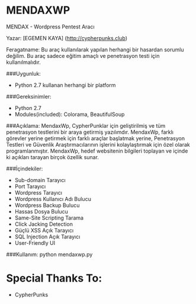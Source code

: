 # MENDAXWP
MENDAX - Wordpress Pentest Aracı

Yazar: [EGEMEN KAYA] (http://cypherpunks.club)

Feragatname: Bu araç kullanılarak yapılan herhangi bir hasardan sorumlu değilim. Bu araç sadece eğitim amaçlı ve penetrasyon testi için kullanılmalıdır.

###Uygunluk:
* Python 2.7 kullanan herhangi bir platform

###Gereksinimler:
* Python 2.7
* Modules(included): Colorama, BeautifulSoup

###Açıklama:
MendaxWp, CypherPunklar için geliştirilmiş ve tüm penetrasyon testlerini bir araya getirmiş yazılımdır. MendaxWp, farklı görevler yerine getirmek için farklı araçlar başlatmak yerine, Penetrasyon Testleri ve Güvenlik Araştırmacılarının işlerini kolaylaştırmak için özel olarak programlanmıştır. MendaxWp, hedef websitenin bilgileri toplayan ve içinde ki açıkları tarayan birçok özellik sunar.

###İçindekiler:
* Sub-domain Tarayıcı
* Port Tarayıcı
* Wordpress Tarayıcı
* Wordpress Kullanıcı Adı Bulucu
* Wordpress Backup Bulucu
* Hassas Dosya Bulucu
* Same-Site Scripting Tarama
* Click Jacking Detection
* Güçlü XSS Açık Tarayıcı
* SQL Injection Açık Tarayıcı
* User-Friendly UI

###Kullanım:
python mendaxwp.py

# Special Thanks To:
* CypherPunks 
